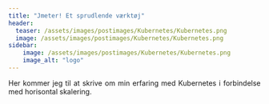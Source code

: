 ```yaml
---
title: "Jmeter! Et sprudlende værktøj"
header:
  teaser: /assets/images/postimages/Kubernetes/Kubernetes.png
  image: /assets/images/postimages/Kubernetes/Kubernetes.png
sidebar:
    image: /assets/images/postimages/Kubernetes/Kubernetes.png
    image_alt: "logo"
---
```

<p style="text-align: justify; hyphens: auto;">
Her kommer jeg til at skrive om min erfaring med Kubernetes i forbindelse med horisontal skalering.
</p>